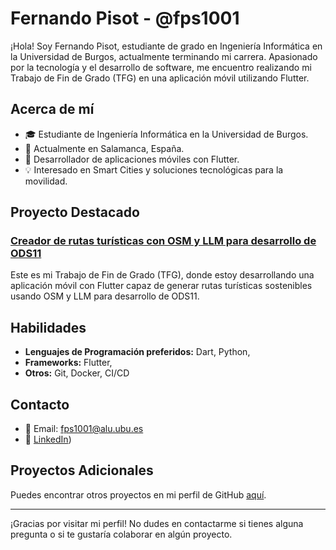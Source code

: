 # Fernando Pisot - @fps1001

¡Hola! Soy Fernando Pisot, estudiante de grado en Ingeniería Informática en la Universidad de Burgos, actualmente terminando mi carrera. Apasionado por la tecnología y el desarrollo de software, me encuentro realizando mi Trabajo de Fin de Grado (TFG) en una aplicación móvil utilizando Flutter.

## Acerca de mí

- 🎓 Estudiante de Ingeniería Informática en la Universidad de Burgos.
- 📍 Actualmente en Salamanca, España.
- 📱 Desarrollador de aplicaciones móviles con Flutter.
- 💡 Interesado en Smart Cities y soluciones tecnológicas para la movilidad.

## Proyecto Destacado

### [Creador de rutas turísticas con OSM y LLM para desarrollo de ODS11](https://github.com/fps1001/TFGII_FPisot)

Este es mi Trabajo de Fin de Grado (TFG), donde estoy desarrollando una aplicación móvil con Flutter capaz de generar rutas turísticas sostenibles usando OSM y LLM para desarrollo de ODS11.

## Habilidades

- **Lenguajes de Programación preferidos:** Dart, Python,
- **Frameworks:** Flutter, 
- **Otros:** Git, Docker, CI/CD

## Contacto

- 📧 Email: fps1001@alu.ubu.es
- 💼 [LinkedIn](https://www.linkedin.com/in/fernando-pisot-17b93b251/))

## Proyectos Adicionales

Puedes encontrar otros proyectos en mi perfil de GitHub [aquí](https://github.com/fps1001?tab=repositories).

---

¡Gracias por visitar mi perfil! No dudes en contactarme si tienes alguna pregunta o si te gustaría colaborar en algún proyecto.
